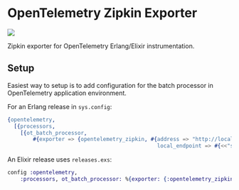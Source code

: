 # OpenTelemetry Zipkin Exporter

![](https://github.com/opentelemetry-beam/opentelemetry_zipkin/workflows/OpenTelemetry%20Zipkin%20Tests/badge.svg)

Zipkin exporter for OpenTelemetry Erlang/Elixir instrumentation.

## Setup

Easiest way to setup is to add configuration for the batch processor in OpenTelemetry application environment.

For an Erlang release in `sys.config`:

``` erlang
{opentelemetry,
  [{processors, 
    [{ot_batch_processor,
        #{exporter => {opentelemetry_zipkin, #{address => "http://localhost:9411/api/v2/spans",
                                               local_endpoint => #{<<"serviceName">> => <<"ServiceName">>}}}}}]}]}
```

An Elixir release uses `releases.exs`:

``` elixir
config :opentelemetry,
    :processors, ot_batch_processor: %{exporter: {:opentelemetry_zipkin, %{address: 'http://localhost:9411/api/v2/spans', local_endpoint: %{"serviceName" => "ServiceName"}}}}
```
